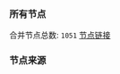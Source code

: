 ### 所有节点
合并节点总数: `1051`
[节点链接](https://raw.githubusercontent.com/rzhy1/11/master/sub/sub_merge_base64.txt)

### 节点来源
